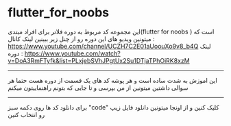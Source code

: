 # flutter_for_noobs
این مجموعه کد مربوط به دوره فلاتر برای افراد مبتدی(flutter for noobs ) است که میتونین ویدیو های این دوره رو از چنل زیر ببینین
لینک کانال :
https://www.youtube.com/channel/UCZH7C2E01aUoouXo9v8_b4Q
لینک دوره :
https://www.youtube.com/watch?v=DoA3RmFTyfk&list=PLxjebSVhJPgtUx2Su1DTjaTPhOiRK8xzM
___________________________________________
این اموزش به شدت ساده است و هر پوشه کد های یک قسمت از دوره هست حتما هر سوالی داشتین میتونین از من بپرسی و تا جایی که بتونم راهنماییتون میکنم
__________________________________________
برای دانلود کد ها
روی دکمه سبز "code" کلیک کنین
و از اونجا میتونین دانلود فایل زیپ رو انتخاب کنین
